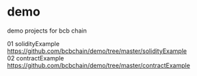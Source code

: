 # demo
demo projects for bcb chain

01 solidityExample https://github.com/bcbchain/demo/tree/master/solidityExample
<br>02 contractExample https://github.com/bcbchain/demo/tree/master/contractExample
